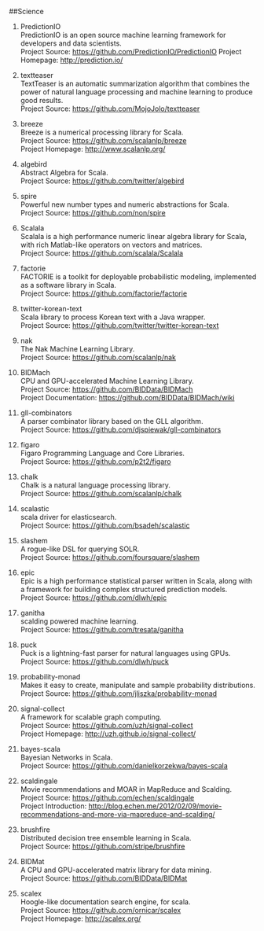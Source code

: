 ##Science

1. PredictionIO    
PredictionIO is an open source machine learning framework for developers and data scientists.   
Project Source: https://github.com/PredictionIO/PredictionIO 
Project Homepage: http://prediction.io/

1. textteaser    
TextTeaser is an automatic summarization algorithm that combines the power of natural language processing and machine learning to produce good results.    
Project Source: https://github.com/MojoJolo/textteaser

1. breeze    
Breeze is a numerical processing library for Scala.  
Project Source: https://github.com/scalanlp/breeze    
Project Homepage: http://www.scalanlp.org/

1. algebird      
Abstract Algebra for Scala.   
Project Source: https://github.com/twitter/algebird     
   
1. spire      
Powerful new number types and numeric abstractions for Scala.     
Project Source: https://github.com/non/spire    

1. Scalala    
Scalala is a high performance numeric linear algebra library for Scala, with rich Matlab-like operators on vectors and matrices.     
Project Source: https://github.com/scalala/Scalala

1. factorie   
FACTORIE is a toolkit for deployable probabilistic modeling, implemented as a software library in Scala.    
Project Source: https://github.com/factorie/factorie  

1. twitter-korean-text   
Scala library to process Korean text with a Java wrapper.    
Project Source: https://github.com/twitter/twitter-korean-text   

1. nak   
The Nak Machine Learning Library.   
Project Source: https://github.com/scalanlp/nak  

1. BIDMach   
CPU and GPU-accelerated Machine Learning Library.   
Project Source: https://github.com/BIDData/BIDMach     
Project Documentation: https://github.com/BIDData/BIDMach/wiki  

1. gll-combinators   
A parser combinator library based on the GLL algorithm.    
Project Source: https://github.com/djspiewak/gll-combinators     

1. figaro   
Figaro Programming Language and Core Libraries.     
Project Source: https://github.com/p2t2/figaro   

1. chalk   
Chalk is a natural language processing library.    
Project Source: https://github.com/scalanlp/chalk   

1. scalastic    
scala driver for elasticsearch.    
Project Source: https://github.com/bsadeh/scalastic   

1. slashem   
A rogue-like DSL for querying SOLR.    
Project Source: https://github.com/foursquare/slashem  
    
1. epic    
Epic is a high performance statistical parser written in Scala, along with a framework for building complex structured prediction models.     
Project Source: https://github.com/dlwh/epic   

1. ganitha    
scalding powered machine learning.     
Project Source: https://github.com/tresata/ganitha   

1. puck    
Puck is a lightning-fast parser for natural languages using GPUs.    
Project Source: https://github.com/dlwh/puck    

1. probability-monad     
Makes it easy to create, manipulate and sample probability distributions.     
Project Source: https://github.com/jliszka/probability-monad   

1. signal-collect    
A framework for scalable graph computing.     
Project Source: https://github.com/uzh/signal-collect       
Project Homepage: http://uzh.github.io/signal-collect/  

1. bayes-scala    
Bayesian Networks in Scala.     
Project Source: https://github.com/danielkorzekwa/bayes-scala     

1. scaldingale     
Movie recommendations and MOAR in MapReduce and Scalding.     
Project Source: https://github.com/echen/scaldingale       
Project Introduction: http://blog.echen.me/2012/02/09/movie-recommendations-and-more-via-mapreduce-and-scalding/    

1. brushfire     
Distributed decision tree ensemble learning in Scala.     
Project Source: https://github.com/stripe/brushfire    

1. BIDMat     
A CPU and GPU-accelerated matrix library for data mining.     
Project Source: https://github.com/BIDData/BIDMat  

1. scalex    
Hoogle-like documentation search engine, for scala.     
Project Source: https://github.com/ornicar/scalex      
Project Homepage: http://scalex.org/    
